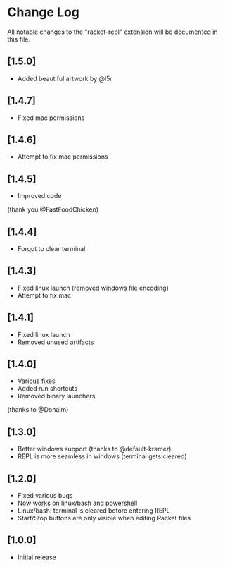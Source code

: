 # Change Log
All notable changes to the "racket-repl" extension will be documented in this file.

## [1.5.0]
- Added beautiful artwork by @l5r

## [1.4.7]
- Fixed mac permissions

## [1.4.6]
- Attempt to fix mac permissions

## [1.4.5]
- Improved code

(thank you @FastFoodChicken)

## [1.4.4]
- Forgot to clear terminal

## [1.4.3]
- Fixed linux launch (removed windows file encoding)
- Attempt to fix mac

## [1.4.1]
- Fixed linux launch
- Removed unused artifacts

## [1.4.0]
- Various fixes
- Added run shortcuts
- Removed binary launchers

(thanks to @Donaim)

## [1.3.0]
- Better windows support (thanks to @default-kramer) 
- REPL is more seamless in windows (terminal gets cleared)

## [1.2.0]
- Fixed various bugs
- Now works on linux/bash and powershell
- Linux/bash: terminal is cleared before entering REPL
- Start/Stop buttons are only visible when editing Racket files

## [1.0.0]
- Initial release
